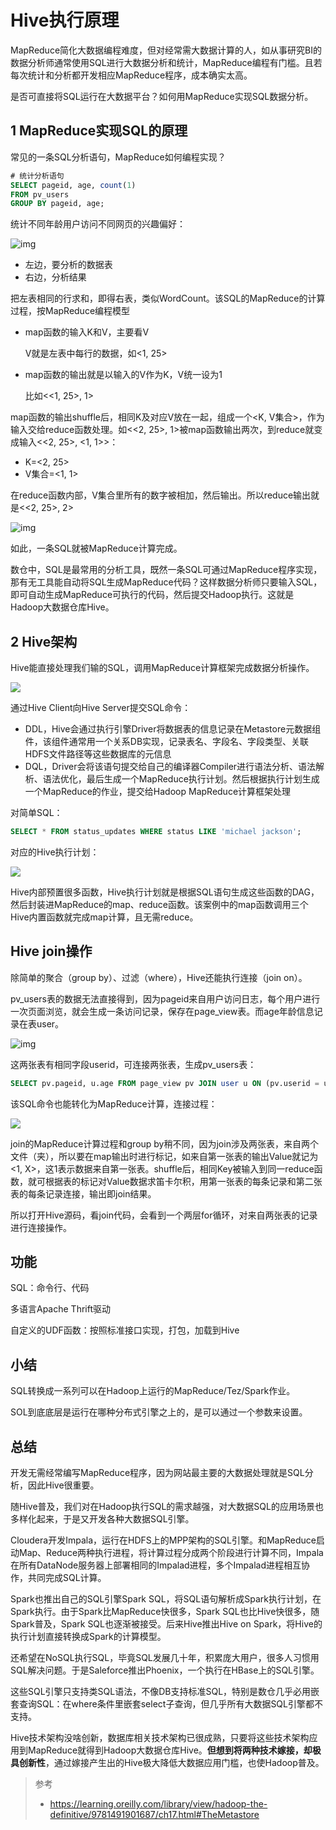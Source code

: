 # Hive执行原理

MapReduce简化大数据编程难度，但对经常需大数据计算的人，如从事研究BI的数据分析师通常使用SQL进行大数据分析和统计，MapReduce编程有门槛。且若每次统计和分析都开发相应MapReduce程序，成本确实太高。

是否可直接将SQL运行在大数据平台？如何用MapReduce实现SQL数据分析。

## 1 MapReduce实现SQL的原理

常见的一条SQL分析语句，MapReduce如何编程实现？

```sql
# 统计分析语句
SELECT pageid, age, count(1) 
FROM pv_users
GROUP BY pageid, age;
```

统计不同年龄用户访问不同网页的兴趣偏好：

![img](https://static001.geekbang.org/resource/image/0a/37/0ade10e49216575962e071d6fe9a7137.jpg)

- 左边，要分析的数据表
- 右边，分析结果

把左表相同的行求和，即得右表，类似WordCount。该SQL的MapReduce的计算过程，按MapReduce编程模型

- map函数的输入K和V，主要看V

  V就是左表中每行的数据，如<1, 25>

- map函数的输出就是以输入的V作为K，V统一设为1

  比如<<1, 25>, 1>

map函数的输出shuffle后，相同K及对应V放在一起，组成一个<K, V集合>，作为输入交给reduce函数处理。如<<2, 25>, 1>被map函数输出两次，到reduce就变成输入<<2, 25>, <1, 1>>：

- K=<2, 25>
- V集合=<1, 1>

在reduce函数内部，V集合里所有的数字被相加，然后输出。所以reduce输出就是<<2, 25>, 2>

![img](https://static001.geekbang.org/resource/image/bc/57/bc088edf00478c835003272696c44c57.jpg)

如此，一条SQL就被MapReduce计算完成。

数仓中，SQL是最常用的分析工具，既然一条SQL可通过MapReduce程序实现，那有无工具能自动将SQL生成MapReduce代码？这样数据分析师只要输入SQL，即可自动生成MapReduce可执行的代码，然后提交Hadoop执行。这就是Hadoop大数据仓库Hive。

## 2 Hive架构

Hive能直接处理我们输的SQL，调用MapReduce计算框架完成数据分析操作。

![](https://learning.oreilly.com/api/v2/epubs/urn:orm:book:9781491901687/files/images/hddg_1701.png)

通过Hive Client向Hive Server提交SQL命令：

- DDL，Hive会通过执行引擎Driver将数据表的信息记录在Metastore元数据组件，该组件通常用一个关系DB实现，记录表名、字段名、字段类型、关联HDFS文件路径等这些数据库的元信息
- DQL，Driver会将该语句提交给自己的编译器Compiler进行语法分析、语法解析、语法优化，最后生成一个MapReduce执行计划。然后根据执行计划生成一个MapReduce的作业，提交给Hadoop MapReduce计算框架处理

对简单SQL：

```sql
SELECT * FROM status_updates WHERE status LIKE 'michael jackson';
```

对应的Hive执行计划：

![](https://static001.geekbang.org/resource/image/cb/a6/cb1236ad035ca01cffbb9df47fa88fa6.jpg)

Hive内部预置很多函数，Hive执行计划就是根据SQL语句生成这些函数的DAG，然后封装进MapReduce的map、reduce函数。该案例中的map函数调用三个Hive内置函数就完成map计算，且无需reduce。

## Hive join操作

除简单的聚合（group by）、过滤（where），Hive还能执行连接（join on）。

pv_users表的数据无法直接得到，因为pageid来自用户访问日志，每个用户进行一次页面浏览，就会生成一条访问记录，保存在page_view表。而age年龄信息记录在表user。

![img](https://static001.geekbang.org/resource/image/82/2d/8254710229b1d749d08f7a0bb799ac2d.jpg)

这两张表有相同字段userid，可连接两张表，生成pv_users表：

```sql
SELECT pv.pageid, u.age FROM page_view pv JOIN user u ON (pv.userid = u.userid);
```

该SQL命令也能转化为MapReduce计算，连接过程：

![](https://static001.geekbang.org/resource/image/25/2a/25d62b355c976beb5b26af865ac2b92a.jpg)

join的MapReduce计算过程和group by稍不同，因为join涉及两张表，来自两个文件（夹），所以要在map输出时进行标记，如来自第一张表的输出Value就记为<1, X>，这1表示数据来自第一张表。shuffle后，相同Key被输入到同一reduce函数，就可根据表的标记对Value数据求笛卡尔积，用第一张表的每条记录和第二张表的每条记录连接，输出即join结果。

所以打开Hive源码，看join代码，会看到一个两层for循环，对来自两张表的记录进行连接操作。

## 功能

SQL：命令行、代码

多语言Apache Thrift驱动

自定义的UDF函数：按照标准接口实现，打包，加载到Hive

## 小结

SQL转换成一系列可以在Hadoop上运行的MapReduce/Tez/Spark作业。

SOL到底底层是运行在哪种分布式引擎之上的，是可以通过一个参数来设置。

## 总结

开发无需经常编写MapReduce程序，因为网站最主要的大数据处理就是SQL分析，因此Hive很重要。

随Hive普及，我们对在Hadoop执行SQL的需求越强，对大数据SQL的应用场景也多样化起来，于是又开发各种大数据SQL引擎。

Cloudera开发Impala，运行在HDFS上的MPP架构的SQL引擎。和MapReduce启动Map、Reduce两种执行进程，将计算过程分成两个阶段进行计算不同，Impala在所有DataNode服务器上部署相同的Impalad进程，多个Impalad进程相互协作，共同完成SQL计算。

Spark也推出自己的SQL引擎Spark SQL，将SQL语句解析成Spark执行计划，在Spark执行。由于Spark比MapReduce快很多，Spark SQL也比Hive快很多，随Spark普及，Spark SQL也逐渐被接受。后来Hive推出Hive on Spark，将Hive的执行计划直接转换成Spark的计算模型。

还希望在NoSQL执行SQL，毕竟SQL发展几十年，积累庞大用户，很多人习惯用SQL解决问题。于是Saleforce推出Phoenix，一个执行在HBase上的SQL引擎。

这些SQL引擎只支持类SQL语法，不像DB支持标准SQL，特别是数仓几乎必用嵌套查询SQL：在where条件里嵌套select子查询，但几乎所有大数据SQL引擎都不支持。

Hive技术架构没啥创新，数据库相关技术架构已很成熟，只要将这些技术架构应用到MapReduce就得到Hadoop大数据仓库Hive。**但想到将两种技术嫁接，却极具创新性**，通过嫁接产生出的Hive极大降低大数据应用门槛，也使Hadoop普及。

> 参考
>
> - https://learning.oreilly.com/library/view/hadoop-the-definitive/9781491901687/ch17.html#TheMetastore